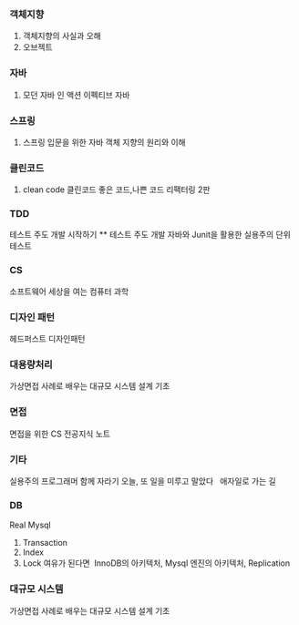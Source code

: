 ### 객체지향
1. 객체지향의 사실과 오해
2. 오브젝트

### 자바
1. 모던 자바 인 액션
이펙티브 자바

### 스프링
1. 스프링 입문을 위한 자바 객체 지향의 원리와 이해
### 클린코드
1. clean code 클린코드
좋은 코드,나쁜 코드
리팩터링 2판

### TDD
테스트 주도 개발 시작하기 **
테스트 주도 개발
자바와 Junit을 활용한 실용주의 단위 테스트

### CS
소프트웨어 세상을 여는 컴퓨터 과학

### 디자인 패턴
헤드퍼스트 디자인패턴

### 대용량처리
가상면접 사례로 배우는 대규모 시스템 설계 기초

### 면접
면접을 위한 CS 전공지식 노트

### 기타
실용주의 프로그래머
함께 자라기
오늘, 또 일을 미루고 말았다
 
애자일로 가는 길
### DB
Real Mysql
1. Transaction
2. Index
3. Lock
여유가 된다면 
InnoDB의 아키텍처, Mysql 엔진의 아키텍처, Replication
### 대규모 시스템
가상면접 사례로 배우는 대규모 시스템 설계 기초

